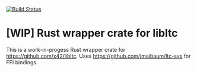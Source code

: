 [![Build Status](https://travis-ci.com/jmaibaum/ltc.svg?branch=master)](https://travis-ci.com/jmaibaum/ltc)

# [WIP] Rust wrapper crate for libltc

This is a work-in-progess Rust wrapper crate for https://github.com/x42/libltc.
Uses https://github.com/jmaibaum/ltc-sys for FFI bindings.
